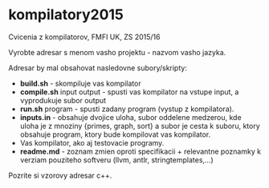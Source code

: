 # kompilatory2015
Cvicenia z kompilatorov, FMFI UK, ZS 2015/16


Vyrobte adresar s menom vasho projektu - nazvom vasho jazyka.

Adresar by mal obsahovat nasledovne subory/skripty:

- **build.sh** - skompiluje vas kompilator
- **compile.sh** input output - spusti vas kompilator na vstupe input, a vyprodukuje subor output
- **run.sh** program - spusti zadany program (vystup z kompilatora).
- **inputs.in** - obsahuje dvojice uloha, subor oddelene medzerou, kde uloha je z mnoziny {primes, graph, sort} a subor je cesta k suboru, ktory obsahuje program, ktory bude kompilovat vas kompilator.
- Vas kompilator, ako aj testovacie programy.
- **readme.md** - zoznam zmien oproti specifikacii + relevantne poznamky k verziam pouziteho softveru (llvm, antlr, stringtemplates,...)

Pozrite si vzorovy adresar c++.
